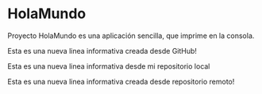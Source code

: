 # HolaMundo
Proyecto HolaMundo es una aplicación sencilla, que imprime en la consola.

Esta es una nueva linea informativa creada desde GitHub!

Esta es una nueva linea informativa desde mi repositorio local

Esta es una nueva linea informativa creada desde repositorio remoto!

